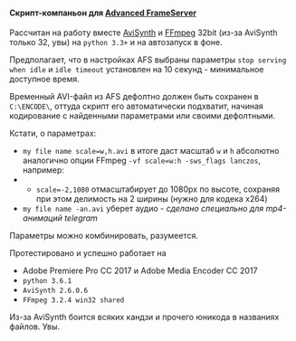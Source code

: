 #### Скрипт-компаньон для [Advanced FrameServer](http://advancedfs.sourceforge.net/)
Рассчитан на работу вместе [AviSynth](http://avisynth.nl/index.php/Main_Page) и [FFmpeg](http://ffmpeg.zeranoe.com/builds/) 32bit (из-за AviSynth только 32, увы) на `python 3.3+` и на автозапуск в фоне.

Предполагает, что в настройках AFS выбраны параметры `stop serving when idle` и `idle timeout` установлен на 10 секунд - минимальное доступное время.

Временный AVI-файл из AFS дефолтно должен быть сохранен в `C:\ENCODE\`, оттуда скрипт его автоматически подхватит, начиная кодирование с найденными параметрами или своими дефолтными.

Кстати, о параметрах:
* `my file name scale=w,h.avi` в итоге даст масштаб `w` и `h` абсолютно аналогично опции FFmpeg `-vf scale=w:h -sws_flags lanczos`, например:
* * `scale=-2,1080` отмасштабирует до 1080px по высоте, сохраняя при этом делимость на 2 ширины (нужно для кодека x264)
* `my file name -an.avi` уберет аудио - *сделано специально для mp4-анимаций telegram*

Параметры можно комбинировать, разумеется.

Протестировано и успешно работает на
* Adobe Premiere Pro CC 2017 и Adobe Media Encoder CC 2017
* `python 3.6.1`
* `AviSynth 2.6.0.6`
* `FFmpeg 3.2.4 win32 shared`

Из-за AviSynth боится всяких кандзи и прочего юникода в названиях файлов. Увы. 